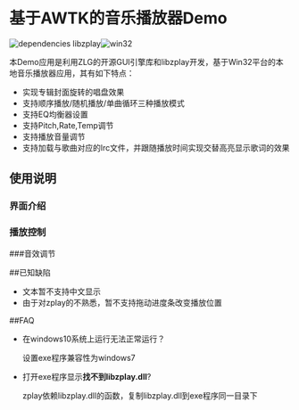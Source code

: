 # 基于AWTK的音乐播放器Demo

![dependencies libzplay](https://img.shields.io/badge/dependencies-libzplay-green.svg)![win32](https://img.shields.io/badge/platform-win32-green.svg)

本Demo应用是利用ZLG的开源GUI引擎库和libzplay开发，基于Win32平台的本地音乐播放器应用，其有如下特点：

+ 实现专辑封面旋转的唱盘效果
+ 支持顺序播放/随机播放/单曲循环三种播放模式
+ 支持EQ均衡器设置
+ 支持Pitch,Rate,Temp调节
+ 支持播放音量调节
+ 支持加载与歌曲对应的lrc文件，并跟随播放时间实现交替高亮显示歌词的效果

## 使用说明

### 界面介绍

### 播放控制

###音效调节

##已知缺陷

- 文本暂不支持中文显示
- 由于对zplay的不熟悉，暂不支持拖动进度条改变播放位置

##FAQ

+ 在windows10系统上运行无法正常运行？

  设置exe程序兼容性为windows7

+ 打开exe程序显示**找不到libzplay.dll**?

  zplay依赖libzplay.dll的函数，复制libzplay.dll到exe程序同一目录下


